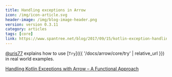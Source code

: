 ```yaml
---
title: Handling exceptions in Arrow
icon: /img/icon-article.svg
header-image: /img/blog-image-header.png
version: version 0.3.11
category: articles
tags: [core]
link: https://www.spantree.net/blog/2017/09/15/kotlin-exception-handling-with-kategory.html
---
```

[@uris77](https://github.com/uris77) explains how to use [`Try`]({{ '/docs/arrow/core/try' | relative_url }}) in real world examples.

[Handling Kotlin Exceptions with Arrow – A Functional Approach](https://www.spantree.net/blog/2017/09/15/kotlin-exception-handling-with-kategory.html)
